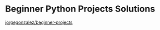 # Beginner Python Projects Solutions

[jorgegonzalez/beginner-projects](https://github.com/jorgegonzalez/beginner-projects)
